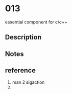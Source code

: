 # 013
essential component for c/c++

## Description

## Notes


## reference
1. man 2 sigaction
2. 
